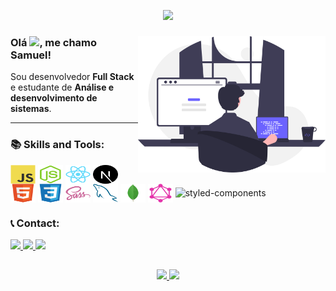  <p align="center">
  <img src="https://readme-typing-svg.herokuapp.com/?lines=Seja+bem-vindo+ao+meu+perfil!&center=true&width=380&height=45">
</p>

<div> 
<img align="right" width="300" src="https://github.com/Samuelcs131/Samuelcs131/blob/main/undraw_programming_re_kg9v.svg" />

### Olá <img src="https://raw.githubusercontent.com/MartinHeinz/MartinHeinz/master/wave.gif" width="30px">, me chamo Samuel!
<p>Sou desenvolvedor <b>Full Stack</b> e estudante de <b>Análise e desenvolvimento de sistemas</b>.</p>

---
### :books: Skills and Tools:

 
<img align="center" title="javascript" alt="Js" height="30" width="40" src="https://raw.githubusercontent.com/devicons/devicon/master/icons/javascript/javascript-original.svg">
 <img align="center" title="nodeJs" alt="nodeJs" height="30" width="40" src="https://raw.githubusercontent.com/devicons/devicon/master/icons/nodejs/nodejs-plain.svg">
  <img align="center" title="ReactJs" alt="reactjs" height="30" width="40" src="https://raw.githubusercontent.com/devicons/devicon/master/icons/react/react-original.svg">
 <img align="center"  title="Next.js" alt="next" height="30" width="40" src="https://raw.githubusercontent.com/devicons/devicon/master/icons/nextjs/nextjs-original.svg">
  <img align="center" title="HTML" alt="HTML" height="30" width="40" src="https://raw.githubusercontent.com/devicons/devicon/master/icons/html5/html5-original.svg">
  <img align="center" title="CSS" alt="CSS" height="30" width="40" src="https://raw.githubusercontent.com/devicons/devicon/master/icons/css3/css3-original.svg">
  <img align="center" title="Sass" alt="Sass" height="30" width="40" src="https://raw.githubusercontent.com/devicons/devicon/master/icons/sass/sass-original.svg">
  <img align="center" title="mySQL" alt="mySQL" height="30" width="40" src="https://raw.githubusercontent.com/devicons/devicon/master/icons/mysql/mysql-original.svg">
  <img align="center" title="mongoDB" alt="mongoDB" height="30" width="40" src="https://raw.githubusercontent.com/devicons/devicon/master/icons/mongodb/mongodb-original.svg">
  <img align="center" title="graphQL" alt="graphQL" height="30" width="40" src="https://raw.githubusercontent.com/devicons/devicon/master/icons/graphql/graphql-plain.svg">
 <img align="center" title="styled-components" alt="styled-components" height="40" width="40" src="https://styled-components.com/favicon.png">
  

### :telephone_receiver: Contact:
<p>
<a href="https://www.linkedin.com/in/samuelcs131/" alt="Linkedin" target="_blank">
 <img src="https://img.shields.io/badge/-Linkedin-1C1C1C?style=for-the-badge&logo=Linkedin&logoColor=00FFFF&link=https://www.linkedin.com/in/samuelcs131/"/>
</a>

<a href="https://samuelclaudino.vercel.app" alt="Linkedin" target="_blank">
 <img src="https://img.shields.io/badge/-Portfolio-1C1C1C?style=for-the-badge&logo=Portfolio&logoColor=00FFFF&link=https://samuelclaudino.vercel.app"/>
</a>
 
<a href="mailto:samuelcs131@gmail.com" alt="Linkedin" target="_blank">
 <img src="https://img.shields.io/badge/-Email-1C1C1C?style=for-the-badge&logo=Email&logoColor=00FFFF&link=mailto:samuelcs131@gmail.com"/>
</a>
 
  

##
 
 <div align="center">
  <a href="https://github.com/samuelcs131">
  <img height="165em" src="https://github-readme-stats.vercel.app/api?username=samuelcs131&show_icons=true&theme=github_dark&include_all_commits=true&count_private=true&locale=pt-br"/>
  <img height="165em" src="https://github-readme-stats.vercel.app/api/top-langs/?username=samuelcs131&layout=compact&langs_count=7&theme=github_dark&locale=pt-br"/>
</div>

